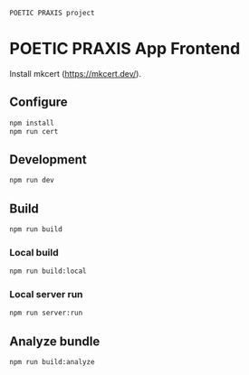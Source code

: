 ```POETIC PRAXIS project```

# POETIC PRAXIS App Frontend

Install mkcert (https://mkcert.dev/).

## Configure

```bash
npm install
npm run cert
```

## Development

```bash
npm run dev
```

## Build

```bash
npm run build
```

### Local build

```bash
npm run build:local
```

### Local server run

```bash
npm run server:run
```

## Analyze bundle

```bash
npm run build:analyze
```
